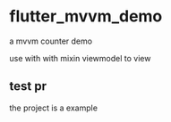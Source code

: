# flutter_mvvm_demo

a mvvm counter demo

use with with mixin viewmodel to view

## test pr
the project is a example